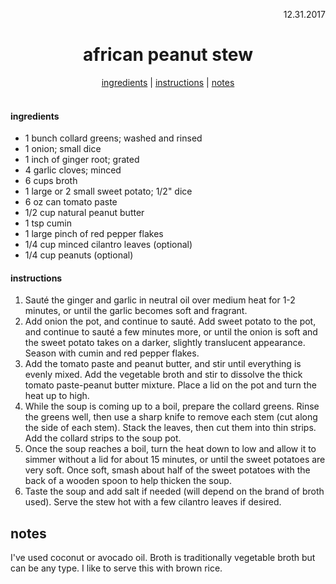 <p align="right">12.31.2017</p>

<h1 align="center">african peanut stew</h1>

<div align="center">
  <a href="#ingredients">ingredients</a> | 
  <a href="#instructions">instructions</a> | 
  <a href="#notes">notes</a>
</div>
<br>

#### ingredients
- 1 bunch collard greens; washed and rinsed
- 1 onion; small dice
- 1 inch of ginger root; grated
- 4 garlic cloves; minced
- 6 cups broth
- 1 large or 2 small sweet potato; 1/2" dice
- 6 oz can tomato paste
- 1/2 cup natural peanut butter
- 1 tsp cumin
- 1 large pinch of red pepper flakes
- 1/4 cup minced cilantro leaves (optional)
- 1/4 cup peanuts (optional)

#### instructions
1. Sauté the ginger and garlic in neutral oil over medium heat for 1-2 minutes, or until the garlic becomes soft and fragrant. 
2. Add onion the pot, and continue to sauté. Add sweet potato to the pot, and continue to sauté a few minutes more, or until the onion is soft and the sweet potato takes on a darker, slightly translucent appearance. Season with cumin and red pepper flakes. 
3. Add the tomato paste and peanut butter, and stir until everything is evenly mixed. Add the vegetable broth and stir to dissolve the thick tomato paste-peanut butter mixture. Place a lid on the pot and turn the heat up to high. 
4. While the soup is coming up to a boil, prepare the collard greens. Rinse the greens well, then use a sharp knife to remove each stem (cut along the side of each stem). Stack the leaves, then cut them into thin strips. Add the collard strips to the soup pot. 
5. Once the soup reaches a boil, turn the heat down to low and allow it to simmer without a lid for about 15 minutes, or until the sweet potatoes are very soft. Once soft, smash about half of the sweet potatoes with the back of a wooden spoon to help thicken the soup. 
6. Taste the soup and add salt if needed (will depend on the brand of broth used). Serve the stew hot with a few cilantro leaves if desired.

## notes
I've used coconut or avocado oil. Broth is traditionally vegetable broth but can be any type.  I like to serve this with brown rice.

